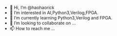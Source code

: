 - 👋 Hi, I’m @haohaorick
- 👀 I’m interested in AI,Python3,Verilog,FPGA.
- 🌱 I’m currently learning Python3,Verilog and FPGA.
- 💞️ I’m looking to collaborate on ...
- 📫 How to reach me ...

<!---
haohaorick/haohaorick is a ✨ special ✨ repository because its `README.md` (this file) appears on your GitHub profile.
You can click the Preview link to take a look at your changes.
--->
